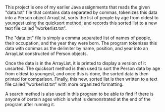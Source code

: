 This project is one of my earlier Java assignments that reads the given "data.txt" file that contains data separated by commas, 
tokenizes this data into a Person object ArrayList, sorts the list of people by age from oldest to youngest using the quicksort method, 
and records this sorted list to a new text file called "workerlist.txt".

The "data.txt" file is simply a comma separated list of names of people, their occupation, and the year they were born. The program 
tokenizes this data with commas as the delimiter by name, position, and year into an ArrayList constructed of Person objects. 

Once the data is in the ArrayList, it is printed to display a version of it unsorted. The quicksort method is then used to sort the 
Person data by age from oldest to youngest, and once this is done, the sorted data is then printed for comparison. Finally, this new, 
sorted list is then written to a text file called "workerlist.txt" with more organized formatting.

A search method is also used in this program to be able to find if there is anyone of certain ages which is what is demonstrated 
at the end of the program after running it.
